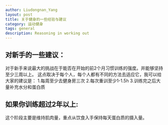 ```yaml
---
author: Liudongnan_Yang
layout: post
title: 关于健身的一些经验与建议
category: 运动健身
tags: general
description: Reasoning in working out 
---
```



## 对新手的一些建议：

对于新手来说最大的挑战在于能否在开始的前2个月习惯训练的强度。并能够坚持至少三周以上。
这点取决于每个人，每个人都有不同的方法去适应它，我可以给大家的建议是：
1.每周至少去健身房三次
2.每次重训至少1-1.5h
3.训练完之后大量补充水分和蛋白质



## 如果你训练超过2年以上:

这个阶段主要是维持肌肉量，重点从饮食入手保持每天蛋白质的摄入量。
